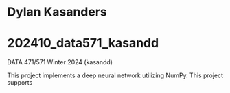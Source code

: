 # Dylan Kasanders
# 202410_data571_kasandd
DATA 471/571 Winter 2024 (kasandd)


This project implements a deep neural network utilizing NumPy. This project supports